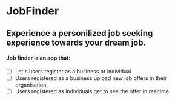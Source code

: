 # JobFinder

## Experience a personilized job seeking experience towards your dream job.

#### Job finder is an app that:

- [ ] Let's users register as a business or individual
- [ ] Users registered as a business upload new job offers in their organisation
- [ ] Users registered as individuals get to see the offer in realtime
